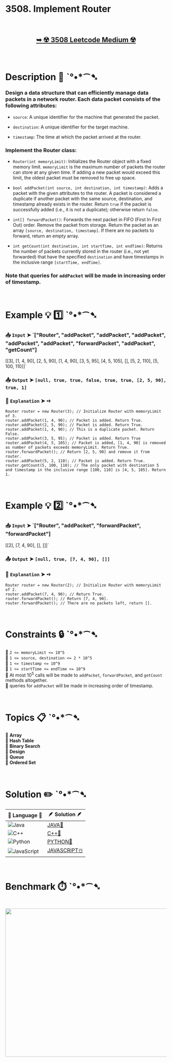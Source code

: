 # 3508. Implement Router

</br>

<h2 align="center"> 

<a href="https://leetcode.com/problems/implement-router/description/?envType=daily-question&envId=2025-09-20"><strong>➥ ☢️ 3508 Leetcode Medium ☢️ </strong></a>
</h2>

</br>

# Description 📜 ˋ°•*⁀➷

### Design a data structure that can efficiently manage data packets in a network router. Each data packet consists of the following attributes:

- `source`: A unique identifier for the machine that generated the packet.

- `destination`: A unique identifier for the target machine.

- `timestamp`: The time at which the packet arrived at the router.

### Implement the Router class:

- `Router(int memoryLimit)`: Initializes the Router object with a fixed memory limit. `memoryLimit` is the maximum number of packets the router can store at any given time. If adding a new packet would exceed this limit, the oldest packet must be removed to free up space.

- `bool addPacket(int source, int destination, int timestamp)`: Adds a packet with the given attributes to the router. A packet is considered a duplicate if another packet with the same source, destination, and timestamp already exists in the router. Return `true` if the packet is successfully added (i.e., it is not a duplicate); otherwise return `false`.

- `int[] forwardPacket()`: Forwards the next packet in FIFO (First In First Out) order. Remove the packet from storage. Return the packet as an array `[source, destination, timestamp]`. If there are no packets to forward, return an empty array.

- `int getCount(int destination, int startTime, int endTime)`: Returns the number of packets currently stored in the router (i.e., not yet forwarded) that have the specified `destination` and have timestamps in the inclusive range `[startTime, endTime]`.

### Note that queries for `addPacket` will be made in increasing order of timestamp.

</br>

# Example 💡 1️⃣ ˋ°•*⁀➷

  ### 📥 `Input`  ➤ `["Router", "addPacket", "addPacket", "addPacket", "addPacket", "addPacket", "forwardPacket", "addPacket", "getCount"]
[[3], [1, 4, 90], [2, 5, 90], [1, 4, 90], [3, 5, 95], [4, 5, 105], [], [5, 2, 110], [5, 100, 110]]`

  ### 📤 `Output`  ➤ `[null, true, true, false, true, true, [2, 5, 90], true, 1]`

  ### 🔦 `Explanation`  ➤ ➺

```JS
Router router = new Router(3); // Initialize Router with memoryLimit of 3.
router.addPacket(1, 4, 90); // Packet is added. Return True.
router.addPacket(2, 5, 90); // Packet is added. Return True.
router.addPacket(1, 4, 90); // This is a duplicate packet. Return False.
router.addPacket(3, 5, 95); // Packet is added. Return True
router.addPacket(4, 5, 105); // Packet is added, [1, 4, 90] is removed as number of packets exceeds memoryLimit. Return True.
router.forwardPacket(); // Return [2, 5, 90] and remove it from router.
router.addPacket(5, 2, 110); // Packet is added. Return True.
router.getCount(5, 100, 110); // The only packet with destination 5 and timestamp in the inclusive range [100, 110] is [4, 5, 105]. Return 1.
```

</br>

# Example 💡 2️⃣ ˋ°•*⁀➷

  ### 📥 `Input`  ➤ `["Router", "addPacket", "forwardPacket", "forwardPacket"]
[[2], [7, 4, 90], [], []]`

  ### 📤 `Output`  ➤ `[null, true, [7, 4, 90], []]`

  ### 🔦 `Explanation`  ➤ ➺

```JS
Router router = new Router(2); // Initialize Router with memoryLimit of 2.
router.addPacket(7, 4, 90); // Return True.
router.forwardPacket(); // Return [7, 4, 90].
router.forwardPacket(); // There are no packets left, return [].
```

</br>

# Constraints 🔒 ˋ°•*⁀➷

🔹 `2 <= memoryLimit <= 10^5` </br>
🔹 `1 <= source, destination <= 2 * 10^5` </br>
🔹 `1 <= timestamp <= 10^9` </br>
🔹 `1 <= startTime <= endTime <= 10^9` </br>
🔹 At most 10<sup>5</sup> calls will be made to `addPacket`, `forwardPacket`, and `getCount` methods altogether. </br>
🔹 queries for `addPacket` will be made in increasing order of timestamp. </br>

</br>

# Topics 📋 ˋ°•*⁀➷

🔸 **Array** </br>
🔸 **Hash Table** </br>
🔸 **Binary Search** </br>
🔸 **Design** </br>
🔸 **Queue** </br>
🔸 **Ordered Set** </br>

</br>

# Solution ✏️ ˋ°•*⁀➷

| 📒 Language 📒  | 🪶 Solution 🪶 |
| ------------- | ------------- |
|  ![Java](https://img.shields.io/badge/java-%23ED8B00.svg?style=for-the-badge&logo=openjdk&logoColor=white)  | [JAVA🍁]() |
|  ![C++](https://img.shields.io/badge/c++-%2300599C.svg?style=for-the-badge&logo=c%2B%2B&logoColor=white)  | [C++🎲]()  |
|  ![Python](https://img.shields.io/badge/python-3670A0?style=for-the-badge&logo=python&logoColor=ffdd54)    | [PYTHON🍰]() |
| ![JavaScript](https://img.shields.io/badge/javascript-%23323330.svg?style=for-the-badge&logo=javascript&logoColor=%23F7DF1E)   | [JAVASCRIPT☃️]() |

</br>

# Benchmark ⏱️ ˋ°•*⁀➷

<h1  align="center" >

<img src ="" width = "700px" height="462px" />

</h1>
